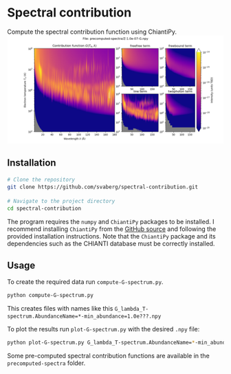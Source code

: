 # Spectral contribution
Compute the spectral contribution function using ChiantiPy.
![Precomputed Spectrum](plot-components-Z-1.0e-07-G.npy.png)

## Installation

```bash
# Clone the repository
git clone https://github.com/svaberg/spectral-contribution.git

# Navigate to the project directory
cd spectral-contribution
```
The program requires the `numpy` and `ChiantiPy` packages to be installed. I recommend installing `ChiantiPy` from the [GitHub source](https://github.com/chianti-atomic/ChiantiPy) and following the provided installation instructions. Note that the `ChiantiPy` package and its dependencies such as the CHIANTI database must be correctly installed.

## Usage
To create the required data run `compute-G-spectrum.py`.
```bash
python compute-G-spectrum.py 
```
This creates files with names like this `G_lambda_T-spectrum.AbundanceName=*-min_abundance=1.0e???.npy` 

To plot the results run `plot-G-spectrum.py` with the desired `.npy` file:
```bash
python plot-G-spectrum.py G_lambda_T-spectrum.AbundanceName=*-min_abundance=1.0e-02.npy
```
Some pre-computed spectral contribution functions are available in the `precomputed-spectra` folder.
